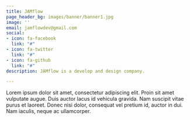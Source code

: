 ```yaml
---
title: JAMflow
page_header_bg: images/banner/banner1.jpg
image: ''
email: jamflowdev@gmail.com
social:
- icon: fa-facebook
  link: "#"
- icon: fa-twitter
  link: "#"
- icon: fa-github
  link: "#"
description: JAMflow is a develop and design company.

---
```

Lorem ipsum dolor sit amet, consectetur adipiscing elit. Proin sit amet vulputate augue. Duis auctor lacus id vehicula gravida. Nam suscipit vitae purus et laoreet.
Donec nisi dolor, consequat vel pretium id, auctor in dui. Nam iaculis, neque ac ullamcorper.